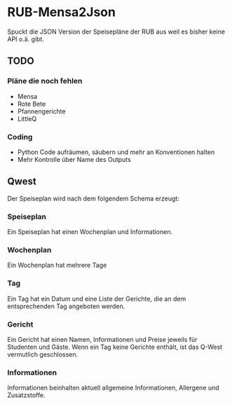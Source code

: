 # RUB-Mensa2Json
Spuckt die JSON Version der Speisepläne der RUB aus weil es bisher keine API o.ä. gibt.

## TODO
### Pläne die noch fehlen
- Mensa
- Rote Bete
- Pfannengerichte
- LittleQ
### Coding
- Python Code aufräumen, säubern und mehr an Konventionen halten
- Mehr Kontrolle über Name des Outputs

## Qwest
Der Speiseplan wird nach dem folgendem Schema erzeugt:
### Speiseplan
Ein Speiseplan hat einen Wochenplan und Informationen.
### Wochenplan
Ein Wochenplan hat mehrere Tage
### Tag
Ein Tag hat ein Datum und eine Liste der Gerichte, die an dem entsprechenden Tag angeboten werden.
### Gericht
Ein Gericht hat einen Namen, Informationen und Preise jeweils für Studenten und Gäste.
Wenn ein Tag keine Gerichte enthält, ist das Q-West vermutlich geschlossen.
### Informationen
Informationen beinhalten aktuell allgemeine Informationen, Allergene und Zusatzstoffe.